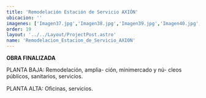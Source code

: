 ```yaml
---
title: 'Remodelación Estación de Servicio AXIÓN'
ubicacion: ''
imagenes: ['Imagen37.jpg','Imagen38.jpg','Imagen39.jpg','Imagen40.jpg','Imagen41.jpg']
order: 19
layout: '../../Layout/ProjectPost.astro'
name: 'Remodelacion_Estacion_de_Servicio_AXION'
---
```


**OBRA FINALIZADA**

PLANTA BAJA:
Remodelación, amplia-  ción, minimercado y nú-  cleos públicos, sanitarios,  servicios.

PLANTA ALTA:
Oﬁcinas, servicios.
